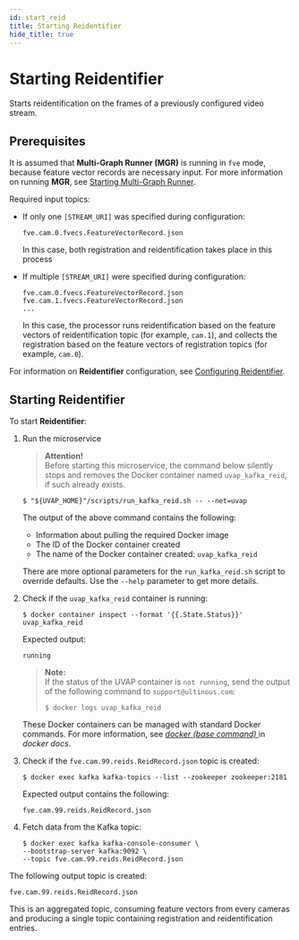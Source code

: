 ```yaml
---
id: start_reid
title: Starting Reidentifier
hide_title: true
---
```


# Starting Reidentifier

Starts reidentification on the frames of a previously configured video stream.

## Prerequisites

It is assumed that **Multi-Graph Runner (MGR)** is running in `fve` mode,
because feature vector  records are necessary input. For more information on
running **MGR**, see [Starting Multi-Graph Runner].

Required input topics:

* If only one `[STREAM_URI]` was specified during configuration:
  
  ```
  fve.cam.0.fvecs.FeatureVectorRecord.json
  ```

  In this case, both registration and reidentification takes place
  in this process

* If multiple `[STREAM_URI]` were specified during configuration:

  ```
  fve.cam.0.fvecs.FeatureVectorRecord.json
  fve.cam.1.fvecs.FeatureVectorRecord.json
  ...
  ```
  
  In this case, the processor runs reidentification based on the
  feature vectors of reidentification topic (for example, `cam.1`),
  and collects the registration based on the feature vectors of
  registration topics (for example, `cam.0`).

For information on **Reidentifier** configuration, see
[Configuring Reidentifier].

## Starting Reidentifier

To start **Reidentifier**:

1. Run the microservice

   > **Attention!**  
   Before starting this microservice, the command below silently stops and
   removes the Docker container named `uvap_kafka_reid`, if such already exists.
   
   ```
   $ "${UVAP_HOME}"/scripts/run_kafka_reid.sh -- --net=uvap
   ```

   The output of the above command contains the following:
   * Information about pulling the required Docker image
   * The ID of the Docker container created
   * The name of the Docker container created: `uvap_kafka_reid`	

   There are more optional parameters for the `run_kafka_reid.sh` script to
   override defaults. Use the `--help` parameter to get more details.
	
1. Check if the `uvap_kafka_reid` container is running:

   ```
   $ docker container inspect --format '{{.State.Status}}' uvap_kafka_reid
   ```
	
   Expected output:
	
   ```
   running
   ```
	
   > **Note:**  
   If the status of the UVAP container is `not running`, send the output of
   the following command to `support@ultinous.com`:
   >```
   >$ docker logs uvap_kafka_reid
   >```
	
   These Docker containers can be managed with standard Docker commands.
   For more information, see
   <a
   href="https://docs.docker.com/engine/reference/commandline/docker/"
   target="_blank">
   <i>docker (base command)</i>
   </a> in _docker docs_.

1. Check if the `fve.cam.99.reids.ReidRecord.json` topic is created:

   ```
   $ docker exec kafka kafka-topics --list --zookeeper zookeeper:2181
   ```
	
   Expected output contains the following:
	
   ```
   fve.cam.99.reids.ReidRecord.json
   ```
	
1. Fetch data from the Kafka topic:

   ```
   $ docker exec kafka kafka-console-consumer \
   --bootstrap-server kafka:9092 \
   --topic fve.cam.99.reids.ReidRecord.json
   ```

The following output topic is created:

```
fve.cam.99.reids.ReidRecord.json
```

This is an aggregated topic, consuming feature vectors from every cameras and producing a single topic containing registration and reidentification entries.

[Configuring Reidentifier]: conf_reid.md#configuring-reidentifier
[Starting Multi-Graph Runner]: start_mgr.md#starting-multi-graph-runner

